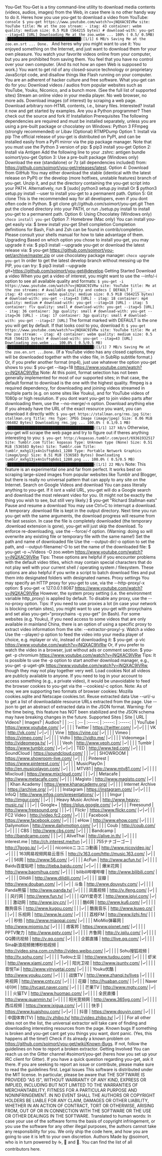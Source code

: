 You-Get You-Get is a tiny command-line utility to download media contents (videos, audios, images) from the Web, in case there is no other handy way to do it. Heres how you use you-get to download a video from YouTube: ```console $ you-get https://www.youtube.com/watch?v=jNQXAC9IVRw site: YouTube title: Me at the zoo stream: - itag: 43 container: webm quality: medium size: 0.5 MiB (564215 bytes) # download-with: you-get --itag=43 [URL] Downloading Me at the zoo.webm ... 100% ( 0.5/ 0.5MB) ├██████████████████████████████████┤[1/1] 6 MB/s Saving Me at the zoo.en.srt ... Done. ``` And heres why you might want to use it: You enjoyed something on the Internet, and just want to download them for your own pleasure. You watch your favorite videos online from your computer, but you are prohibited from saving them. You feel that you have no control over your own computer. (And its not how an open Web is supposed to work.) You want to get rid of any closed-source technology or proprietary JavaScript code, and disallow things like Flash running on your computer. You are an adherent of hacker culture and free software. What you-get can do for you: Download videos / audios from popular websites such as YouTube, Youku, Niconico, and a bunch more. (See the full list of supported sites) Stream an online video in your media player. No web browser, no more ads. Download images (of interest) by scraping a web page. Download arbitrary non-HTML contents, i.e., binary files. Interested? Install it now and get started by examples. Are you a Python programmer? Then check out the source and fork it! Installation Prerequisites The following dependencies are required and must be installed separately, unless you are using a pre-built package or chocolatey on Windows: Python 3 FFmpeg (strongly recommended) or Libav (Optional) RTMPDump Option 1: Install via pip The official release of you-get is distributed on PyPI, and can be installed easily from a PyPI mirror via the pip package manager. Note that you must use the Python 3 version of pip: $ pip3 install you-get Option 2: Install via Antigen Add the following line to your .zshrc: antigen bundle soimort/you-get Option 3: Use a pre-built package (Windows only) Download the exe (standalone) or 7z (all dependencies included) from: https://github.com/soimort/you-get/releases/latest. Option 4: Download from GitHub You may either download the stable (identical with the latest release on PyPI) or the develop (more hotfixes, unstable features) branch of you-get. Unzip it, and put the directory containing the you-get script into your PATH. Alternatively, run $ [sudo] python3 setup.py install Or $ python3 setup.py install --user to install you-get to a permanent path. Option 5: Git clone This is the recommended way for all developers, even if you dont often code in Python. $ git clone git://github.com/soimort/you-get.git Then put the cloned directory into your PATH, or run ./setup.py install to install you-get to a permanent path. Option 6: Using Chocolatey (Windows only) ``` choco install you-get ``` Option 7: Homebrew (Mac only) You can install you-get easily via: $ brew install you-get Shell completion Completion definitions for Bash, Fish and Zsh can be found in contrib/completion. Please consult your shells manual for how to take advantage of them. Upgrading Based on which option you chose to install you-get, you may upgrade it via: $ pip3 install --upgrade you-get or download the latest release via: $ you-get https://github.com/soimort/you-get/archive/master.zip or use chocolatey package manager: ``` choco upgrade you-get ``` In order to get the latest develop branch without messing up the PIP, you can try: $ pip3 install --upgrade git+https://github.com/soimort/you-get@develop Getting Started Download a video When you get a video of interest, you might want to use the --info/-i option to see all available quality and formats: ``` $ you-get -i https://www.youtube.com/watch?v=jNQXAC9IVRw site: YouTube title: Me at the zoo streams: # Available quality and codecs [ DEFAULT ] _____ - itag: 43 container: webm quality: medium size: 0.5 MiB (564215 bytes) # download-with: you-get --itag=43 [URL] - itag: 18 container: mp4 quality: medium # download-with: you-get --itag=18 [URL] - itag: 5 container: flv quality: small # download-with: you-get --itag=5 [URL] - itag: 36 container: 3gp quality: small # download-with: you-get --itag=36 [URL] - itag: 17 container: 3gp quality: small # download-with: you-get --itag=17 [URL] ``` The format marked with DEFAULT is the one you will get by default. If that looks cool to you, download it: ``` $ you-get https://www.youtube.com/watch?v=jNQXAC9IVRw site: YouTube title: Me at the zoo stream: - itag: 43 container: webm quality: medium size: 0.5 MiB (564215 bytes) # download-with: you-get --itag=43 [URL] Downloading zoo.webm ... 100.0% ( 0.5/0.5 MB) ├████████████████████████████████████████┤[1/1] 7 MB/s Saving Me at the zoo.en.srt ...Done. ``` (If a YouTube video has any closed captions, they will be downloaded together with the video file, in SubRip subtitle format.) Or, if you prefer another format (mp4), just use whatever the option you-get shows to you: $ you-get --itag=18 https://www.youtube.com/watch?v=jNQXAC9IVRw Note: At this point, format selection has not been generally implemented for most of our supported sites; in that case, the default format to download is the one with the highest quality. ffmpeg is a required dependency, for downloading and joining videos streamed in multiple parts (e.g. on some sites like Youku), and for YouTube videos of 1080p or high resolution. If you dont want you-get to join video parts after downloading them, use the --no-merge/-n option. Download anything else If you already have the URL of the exact resource you want, you can download it directly with: ``` $ you-get https://stallman.org/rms.jpg Site: stallman.org Title: rms Type: JPEG Image (image/jpeg) Size: 0.06 MiB (66482 Bytes) Downloading rms.jpg ... 100.0% ( 0.1/0.1 MB) ├████████████████████████████████████████┤[1/1] 127 kB/s ``` Otherwise, you-get will scrape the web page and try to figure out if theres anything interesting to you: ``` $ you-get http://kopasas.tumblr.com/post/69361932517 Site: Tumblr.com Title: kopasas Type: Unknown type (None) Size: 0.51 MiB (536583 Bytes) Site: Tumblr.com Title: tumblr_mxhg13jx4n1sftq6do1_1280 Type: Portable Network Graphics (image/png) Size: 0.51 MiB (536583 Bytes) Downloading tumblr_mxhg13jx4n1sftq6do1_1280.png ... 100.0% ( 0.5/0.5 MB) ├████████████████████████████████████████┤[1/1] 22 MB/s ``` Note: This feature is an experimental one and far from perfect. It works best on scraping large-sized images from popular websites like Tumblr and Blogger, but there is really no universal pattern that can apply to any site on the Internet. Search on Google Videos and download You can pass literally anything to you-get. If it isnt a valid URL, you-get will do a Google search and download the most relevant video for you. (It might not be exactly the thing you wish to see, but still very likely.) $ you-get "Richard Stallman eats" Pause and resume a download You may use Ctrl+C to interrupt a download. A temporary .download file is kept in the output directory. Next time you run you-get with the same arguments, the download progress will resume from the last session. In case the file is completely downloaded (the temporary .download extension is gone), you-get will just skip the download. To enforce re-downloading, use the --force/-f option. (Warning: doing so will overwrite any existing file or temporary file with the same name!) Set the path and name of downloaded file Use the --output-dir/-o option to set the path, and --output-filename/-O to set the name of the downloaded file: $ you-get -o ~/Videos -O zoo.webm https://www.youtube.com/watch?v=jNQXAC9IVRw Tips: These options are helpful if you encounter problems with the default video titles, which may contain special characters that do not play well with your current shell / operating system / filesystem. These options are also helpful if you write a script to batch download files and put them into designated folders with designated names. Proxy settings You may specify an HTTP proxy for you-get to use, via the --http-proxy/-x option: $ you-get -x 127.0.0.1:8087 https://www.youtube.com/watch?v=jNQXAC9IVRw However, the system proxy setting (i.e. the environment variable http_proxy) is applied by default. To disable any proxy, use the --no-proxy option. Tips: If you need to use proxies a lot (in case your network is blocking certain sites), you might want to use you-get with proxychains and set alias you-get="proxychains -q you-get" (in Bash). For some websites (e.g. Youku), if you need access to some videos that are only available in mainland China, there is an option of using a specific proxy to extract video information from the site: --extractor-proxy/-y. Watch a video Use the --player/-p option to feed the video into your media player of choice, e.g. mplayer or vlc, instead of downloading it: $ you-get -p vlc https://www.youtube.com/watch?v=jNQXAC9IVRw Or, if you prefer to watch the video in a browser, just without ads or comment section: $ you-get -p chromium https://www.youtube.com/watch?v=jNQXAC9IVRw Tips: It is possible to use the -p option to start another download manager, e.g., you-get -p uget-gtk https://www.youtube.com/watch?v=jNQXAC9IVRw, though they may not play together very well. Load cookies Not all videos are publicly available to anyone. If you need to log in your account to access something (e.g., a private video), it would be unavoidable to feed the browser cookies to you-get via the --cookies/-c option. Note: As of now, we are supporting two formats of browser cookies: Mozilla cookies.sqlite and Netscape cookies.txt. Reuse extracted data Use --url/-u to get a list of downloadable resource URLs extracted from the page. Use --json to get an abstract of extracted data in the JSON format. Warning: For the time being, this feature has NOT been stabilized and the JSON schema may have breaking changes in the future. Supported Sites | Site | URL | Videos? | Images? | Audios? | | :--: | :-- | :-----: | :-----: | :-----: | | YouTube | https://www.youtube.com/ |✓| | | | Twitter | https://twitter.com/ |✓|✓| | | VK | http://vk.com/ |✓|✓| | | Vine | https://vine.co/ |✓| | | | Vimeo | https://vimeo.com/ |✓| | | | Vidto | http://vidto.me/ |✓| | | | Videomega | http://videomega.tv/ |✓| | | | Veoh | http://www.veoh.com/ |✓| | | | Tumblr | https://www.tumblr.com/ |✓|✓|✓| | TED | http://www.ted.com/ |✓| | | | SoundCloud | https://soundcloud.com/ | | |✓| | SHOWROOM | https://www.showroom-live.com/ |✓| | | | Pinterest | https://www.pinterest.com/ | |✓| | | MusicPlayOn | http://en.musicplayon.com/ |✓| | | | MTV81 | http://www.mtv81.com/ |✓| | | | Mixcloud | https://www.mixcloud.com/ | | |✓| | Metacafe | http://www.metacafe.com/ |✓| | | | Magisto | http://www.magisto.com/ |✓| | | | Khan Academy | https://www.khanacademy.org/ |✓| | | | Internet Archive | https://archive.org/ |✓| | | | Instagram | https://instagram.com/ |✓|✓| | | InfoQ | http://www.infoq.com/presentations/ |✓| | | | Imgur | http://imgur.com/ | |✓| | | Heavy Music Archive | http://www.heavy-music.ru/ | | |✓| | Google+ | https://plus.google.com/ |✓|✓| | | Freesound | http://www.freesound.org/ | | |✓| | Flickr | https://www.flickr.com/ |✓|✓| | | FC2 Video | http://video.fc2.com/ |✓| | | | Facebook | https://www.facebook.com/ |✓| | | | eHow | http://www.ehow.com/ |✓| | | | Dailymotion | http://www.dailymotion.com/ |✓| | | | Coub | http://coub.com/ |✓| | | | CBS | http://www.cbs.com/ |✓| | | | Bandcamp | http://bandcamp.com/ | | |✓| | AliveThai | http://alive.in.th/ |✓| | | | interest.me | http://ch.interest.me/tvn |✓| | | | 755ナナゴーゴー | http://7gogo.jp/ |✓|✓| | | niconicoニコニコ動画 | http://www.nicovideo.jp/ |✓| | | | 163网易视频网易云音乐 | http://v.163.com/http://music.163.com/ |✓| |✓| | 56网 | http://www.56.com/ |✓| | | | AcFun | http://www.acfun.tv/ |✓| | | | Baidu百度贴吧 | http://tieba.baidu.com/ |✓|✓| | | 爆米花网 | http://www.baomihua.com/ |✓| | | | bilibili哔哩哔哩 | http://www.bilibili.com/ |✓| | | | Dilidili | http://www.dilidili.com/ |✓| | | | 豆瓣 | http://www.douban.com/ |✓| |✓| | 斗鱼 | http://www.douyutv.com/ |✓| | | | Panda熊猫 | http://www.panda.tv/ |✓| | | | 凤凰视频 | http://v.ifeng.com/ |✓| | | | 风行网 | http://www.fun.tv/ |✓| | | | iQIYI爱奇艺 | http://www.iqiyi.com/ |✓| | | | 激动网 | http://www.joy.cn/ |✓| | | | 酷6网 | http://www.ku6.com/ |✓| | | | 酷狗音乐 | http://www.kugou.com/ | | |✓| | 酷我音乐 | http://www.kuwo.cn/ | | |✓| | 乐视网 | http://www.le.com/ |✓| | | | 荔枝FM | http://www.lizhi.fm/ | | |✓| | 秒拍 | http://www.miaopai.com/ |✓| | | | MioMio弹幕网 | http://www.miomio.tv/ |✓| | | | 痞客邦 | https://www.pixnet.net/ |✓| | | | PPTV聚力 | http://www.pptv.com/ |✓| | | | 齐鲁网 | http://v.iqilu.com/ |✓| | | | QQ腾讯视频 | http://v.qq.com/ |✓| | | | 企鹅直播 | http://live.qq.com/ |✓| | | | Sina新浪视频微博秒拍视频 | http://video.sina.com.cn/http://video.weibo.com/ |✓| | | | Sohu搜狐视频 | http://tv.sohu.com/ |✓| | | | Tudou土豆 | http://www.tudou.com/ |✓| | | | 虾米 | http://www.xiami.com/ |✓| |✓| | 阳光卫视 | http://www.isuntv.com/ |✓| | | | 音悦Tai | http://www.yinyuetai.com/ |✓| | | | Youku优酷 | http://www.youku.com/ |✓| | | | 战旗TV | http://www.zhanqi.tv/lives |✓| | | | 央视网 | http://www.cntv.cn/ |✓| | | | 花瓣 | http://huaban.com/ | |✓| | | Naver네이버 | http://tvcast.naver.com/ |✓| | | | 芒果TV | http://www.mgtv.com/ |✓| | | | 火猫TV | http://www.huomao.com/ |✓| | | | 全民直播 | http://www.quanmin.tv/ |✓| | | | 阳光宽频网 | http://www.365yg.com/ |✓| | | | 西瓜视频 | https://www.ixigua.com/ |✓| | | | 快手 | https://www.kuaishou.com/ |✓|✓| | | 抖音 | https://www.douyin.com/ |✓| | | | 中国体育(TV) | http://v.zhibo.tv/ http://video.zhibo.tv/ |✓| | | For all other sites not on the list, the universal extractor will take care of finding and downloading interesting resources from the page. Known bugs If something is broken and you-get cant get you things you want, dont panic. (Yes, this happens all the time!) Check if its already a known problem on https://github.com/soimort/you-get/wiki/Known-Bugs. If not, follow the guidelines on how to report a broken extractor. Getting Involved You can reach us on the Gitter channel #soimort/you-get (heres how you set up your IRC client for Gitter). If you have a quick question regarding you-get, ask it there. If you are seeking to report an issue or contribute, please make sure to read the guidelines first. Legal Issues This software is distributed under the MIT license. In particular, please be aware that THE SOFTWARE IS PROVIDED "AS IS", WITHOUT WARRANTY OF ANY KIND, EXPRESS OR IMPLIED, INCLUDING BUT NOT LIMITED TO THE WARRANTIES OF MERCHANTABILITY, FITNESS FOR A PARTICULAR PURPOSE AND NONINFRINGEMENT. IN NO EVENT SHALL THE AUTHORS OR COPYRIGHT HOLDERS BE LIABLE FOR ANY CLAIM, DAMAGES OR OTHER LIABILITY, WHETHER IN AN ACTION OF CONTRACT, TORT OR OTHERWISE, ARISING FROM, OUT OF OR IN CONNECTION WITH THE SOFTWARE OR THE USE OR OTHER DEALINGS IN THE SOFTWARE. Translated to human words: In case your use of the software forms the basis of copyright infringement, or you use the software for any other illegal purposes, the authors cannot take any responsibility for you. We only ship the code here, and how you are going to use it is left to your own discretion. Authors Made by @soimort, who is in turn powered by :coffee:, :beer: and :ramen:. You can find the list of all contributors here.